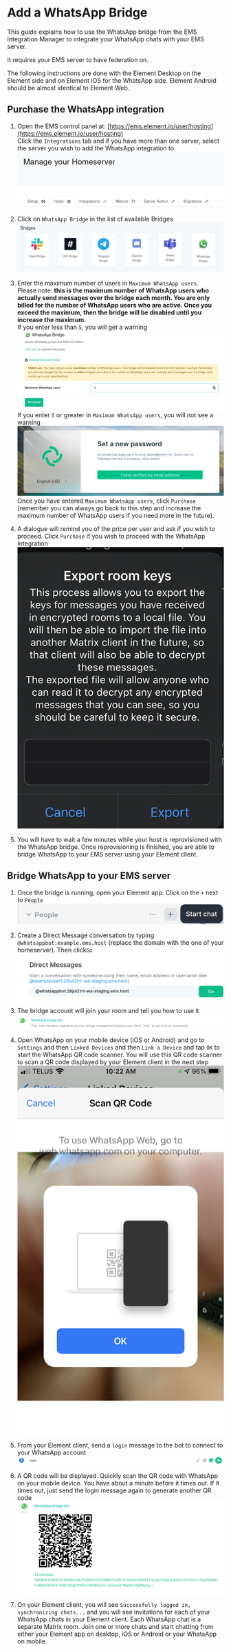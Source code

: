 # Add a WhatsApp Bridge

This guide explains how to use the WhatsApp bridge from the EMS Integration Manager to integrate your WhatsApp chats with your EMS server.

It requires your EMS server to have federation on.

The following instructions are done with the  Element Desktop on the Element side and on Element iOS for the WhatsApp side. Element Android should be almost identical to Element Web.

## Purchase  the WhatsApp integration

1. Open the EMS control panel at: [https://ems.element.io/user/hosting](https://ems.element.io/user/hosting)  
Click the `Integrations` tab  and if you have more than one server, select the server you wish to add the WhatsApp integration to
![temp](images/click-integration-tab-ems-user-hosting.png)  

1. Click on `WhatsApp Bridge` in the list of available Bridges
![temp](images/wa-matrix-choose-bridge.png)  

1. Enter the maximum number of users in `Maximum WhatsApp users`.  
Please note:  **this is the maximum number of WhatsApp users who actually send messages over the bridge each month. You are only billed for the number of WhatsApp users who are active. Once you exceed the maximum, then the bridge will be disabled until you increase the maximum.**  
If you enter less than `5`, you will get a warning  
![temp](images/wa-low-rmau-warning.png)  
If you enter `5` or greater in `Maximum WhatsApp users`, you will not see a warning  
![temp](images/wa-enter-number-users-click-purchase.png)  
Once you have entered `Maximum WhatsApp users`, click `Purchase` (remember you can always go back to this step and increase the maximum number of WhatsApp users if you need more in the future).

1. A dialogue will remind you of the price per user and ask if you wish to proceed. Click `Purchase` if you wish to proceed with the WhatsApp Integration  
![temp](images/wa-confirm-subscription-click-purchase.png)  

1. You will have to wait a few minutes while your host is reprovisioned with the WhatsApp bridge.
Once reprovisioning is finished, you are able to bridge WhatsApp to your EMS server using your Element client.

## Bridge WhatsApp to your EMS server

1. Once the bridge is running, open your Element app. Click on the `+` next to `People`
![temp](images/start-chat.png)

1. Create a Direct Message conversation by typing `@whatsappbot:example.ems.host` (replace the domain with the one of your homeserver). Then click`Go`
![temp](images/dm-wa-bot.png)

1. The bridge account will join your room and tell you how to use it
![temp](images/wabridge-bot-joins-room.png)

1. Open WhatsApp on your mobile device (iOS or Android) and go to `Settings` and then `Linked Devices` and then `Link a Device` and tap `OK` to start the WhatsApp QR code scanner. You will use this QR code scanner to scan a QR code displayed by your Element client in the next step  
![temp](images/wabridge-whatsapp-ios-qrcode.png)

1. From your Element client, send a `login` message to the bot to connect to your WhatsApp account  
![temp](images/wabridge-send-login-message.png)

1. A QR code will be displayed. Quickly scan the QR code with WhatsApp on your mobile device. You have about a minute before it times out. If it times out, just send the login message again to generate another QR code  
![temp](images/wabridge-qr-code-from-login-command.png)

1. On your Element client, you will see `Successfully logged in, synchronizing chats...` and you will see invitations for each of your WhatsApp chats in your Element client. Each WhatsApp chat is a separate Matrix room. Join one or more chats and start chatting from either your Element app on desktop, iOS or Android or your WhatsApp on mobile.
